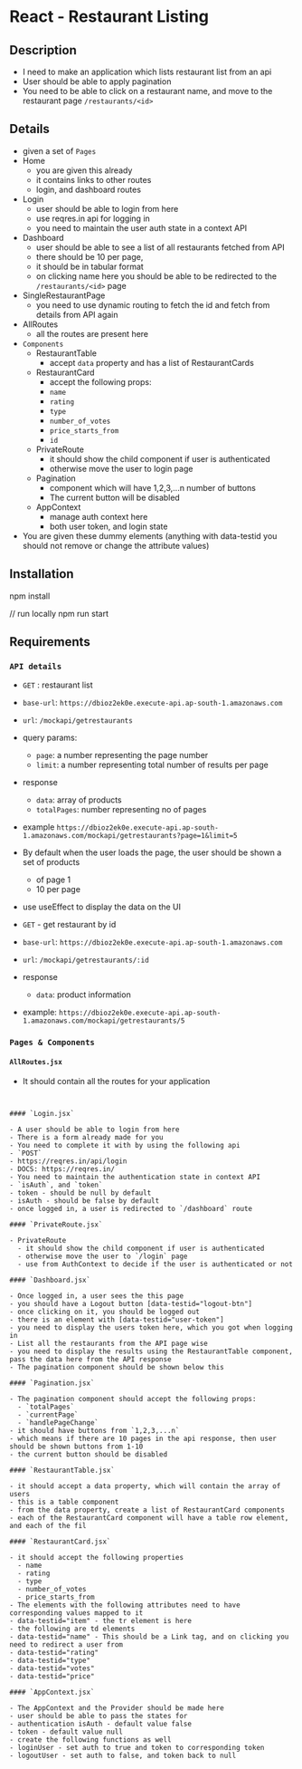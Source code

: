 # React - Restaurant Listing




## Description

- I need to make an application which lists restaurant list from an api
- User should be able to apply pagination
- You need to be able to click on a restaurant name, and move to the restaurant page `/restaurants/<id>`


## Details

-  given a set of `Pages`
  - Home
    - you are given this already
    - it contains links to other routes
    - login, and dashboard routes
  - Login
    - user should be able to login from here
    - use reqres.in api for logging in
    - you need to maintain the user auth state in a context API
  - Dashboard
    - user should be able to see a list of all restaurants fetched from API
    - there should be 10 per page,
    - it should be in tabular format
    - on clicking name here you should be able to be redirected to the `/restaurants/<id>` page
  - SingleRestaurantPage
    - you need to use dynamic routing to fetch the id and fetch from details from API again
  - AllRoutes
    - all the routes are present here
- `Components`
  - RestaurantTable
    - accept `data` property and has a list of RestaurantCards
  - RestaurantCard
    - accept the following props:
    - `name`
    - `rating`
    - `type`
    - `number_of_votes`
    - `price_starts_from`
    - `id`
  - PrivateRoute
    - it should show the child component if user is authenticated
    - otherwise move the user to login page
  - Pagination
    - component which will have 1,2,3,...n number of buttons
    - The current button will be disabled
  - AppContext
    - manage auth context here
    - both user token, and login state
- You are given these dummy elements (anything with data-testid you should not remove or change the attribute values)

## Installation

npm install

// run locally
npm run start



## Requirements

### `API details`

- `GET` : restaurant list
- `base-url`: `https://dbioz2ek0e.execute-api.ap-south-1.amazonaws.com`
- `url`: `/mockapi/getrestaurants`
- query params:
  - `page`: a number representing the page number
  - `limit`: a number representing total number of results per page
- response
  - `data`: array of products
  - `totalPages`: number representing no of pages
- example `https://dbioz2ek0e.execute-api.ap-south-1.amazonaws.com/mockapi/getrestaurants?page=1&limit=5`
- By default when the user loads the page, the user should be shown a set of products
  - of page 1
  - 10 per page

- use useEffect to display the data on the UI

- `GET` - get restaurant by id
- `base-url`: `https://dbioz2ek0e.execute-api.ap-south-1.amazonaws.com`
- `url`: `/mockapi/getrestaurants/:id`
- response
  - `data`: product information
- example: `https://dbioz2ek0e.execute-api.ap-south-1.amazonaws.com/mockapi/getrestaurants/5`

### `Pages & Components`

#### `AllRoutes.jsx`

- It should contain all the routes for your application

```


#### `Login.jsx`

- A user should be able to login from here
- There is a form already made for you
- You need to complete it with by using the following api
- `POST`
- https://reqres.in/api/login
- DOCS: https://reqres.in/
- You need to maintain the authentication state in context API
- `isAuth`, and `token`
- token - should be null by default
- isAuth - should be false by default
- once logged in, a user is redirected to `/dashboard` route

#### `PrivateRoute.jsx`

- PrivateRoute
  - it should show the child component if user is authenticated
  - otherwise move the user to `/login` page
  - use from AuthContext to decide if the user is authenticated or not

#### `Dashboard.jsx`

- Once logged in, a user sees the this page
- you should have a Logout button [data-testid="logout-btn"]
- once clicking on it, you should be logged out
- there is an element with [data-testid="user-token"]
- you need to display the users token here, which you got when logging in
- List all the restaurants from the API page wise
- you need to display the results using the RestaurantTable component, pass the data here from the API response
- The pagination component should be shown below this

#### `Pagination.jsx`

- The pagination component should accept the following props:
  - `totalPages`
  - `currentPage`
  - `handlePageChange`
- it should have buttons from `1,2,3,...n`
- which means if there are 10 pages in the api response, then user should be shown buttons from 1-10
- the current button should be disabled

#### `RestaurantTable.jsx`

- it should accept a data property, which will contain the array of users
- this is a table component
- from the data property, create a list of RestaurantCard components
- each of the RestaurantCard component will have a table row element, and each of the fil

#### `RestaurantCard.jsx`

- it should accept the following properties
  - name
  - rating
  - type
  - number_of_votes
  - price_starts_from
- The elements with the following attributes need to have corresponding values mapped to it
- data-testid="item" - the tr element is here
- the following are td elements
- data-testid="name" - This should be a Link tag, and on clicking you need to redirect a user from
- data-testid="rating"
- data-testid="type"
- data-testid="votes"
- data-testid="price"

#### `AppContext.jsx`

- The AppContext and the Provider should be made here
- user should be able to pass the states for
- authentication isAuth - default value false
- token - default value null
- create the following functions as well
- loginUser - set auth to true and token to corresponding token
- logoutUser - set auth to false, and token back to null
